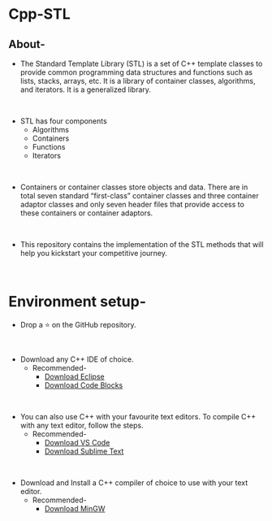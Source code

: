 # Cpp-STL

## About-
- The Standard Template Library (STL) is a set of C++ template classes to provide common programming data structures and functions such as lists, stacks, arrays, etc. It is a library of container classes, algorithms, and iterators. It is a generalized library.
</br>

- STL has four components
  - Algorithms
  - Containers
  - Functions
  - Iterators
</br>

- Containers or container classes store objects and data. There are in total seven standard “first-class” container classes and three container adaptor classes and only seven header files that provide access to these containers or container adaptors.
</br>

- This repository contains the implementation of the STL methods that will help you kickstart your competitive journey.
</br>

# Environment setup-

- Drop a :star: on the GitHub repository.
</br>

- Download any C++ IDE of choice.
  - Recommended-
    - [Download Eclipse](https://www.eclipse.org/downloads/packages/release/luna/r/eclipse-ide-cc-developers)
    - [Download Code Blocks](https://sourceforge.net/projects/codeblocks/)
</br>

- You can also use C++ with your favourite text editors. To compile C++ with any text editor, follow the steps.
  - Recommended-
    - [Download VS Code](https://code.visualstudio.com/download)
    - [Download Sublime Text](https://www.sublimetext.com/3)
</br>

- Download and Install a C++ compiler of choice to use with your text editor.
  - Recommended-
    - [Download MinGW](https://sourceforge.net/projects/mingw/)
</br>
